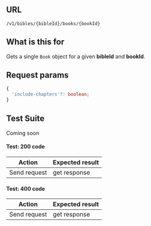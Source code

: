## URL

`/v1/bibles/{bibleId}/books/{bookId}`

## What is this for

Gets a single `Book` object for a given **bibleId** and **bookId**.

## Request params

```ts
{
  'include-chapters'?: boolean;
}
```

## Test Suite

Coming soon

#### Test: 200 code

| Action       | Expected result |
| ------------ | --------------- |
| Send request | get response    |

#### Test: 400 code

| Action       | Expected result |
| ------------ | --------------- |
| Send request | get response    |
